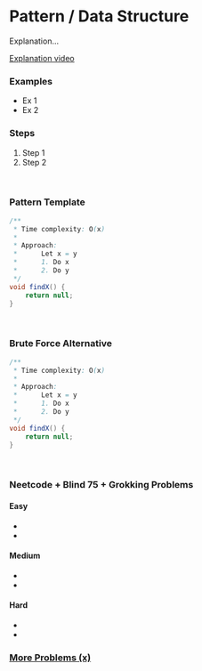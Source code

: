 # Pattern / Data Structure
Explanation...

[Explanation video]()

### Examples
- Ex 1
- Ex 2


### Steps
1. Step 1
2. Step 2

<br>

### Pattern Template
```java
/**
 * Time complexity: O(x)
 *
 * Approach:
 *      Let x = y
 *      1. Do x
 *      2. Do y
 */
void findX() {
    return null;
}
```

<br>

### Brute Force Alternative
```java
/**
 * Time complexity: O(x)
 *
 * Approach:
 *      Let x = y
 *      1. Do x
 *      2. Do y
 */
void findX() {
    return null;
}
```

<br>

### Neetcode + Blind 75 + Grokking Problems
#### Easy
- []()
- []()

#### Medium
- []()
- []()

#### Hard
- []()
- []()

### [More Problems (x)]()
